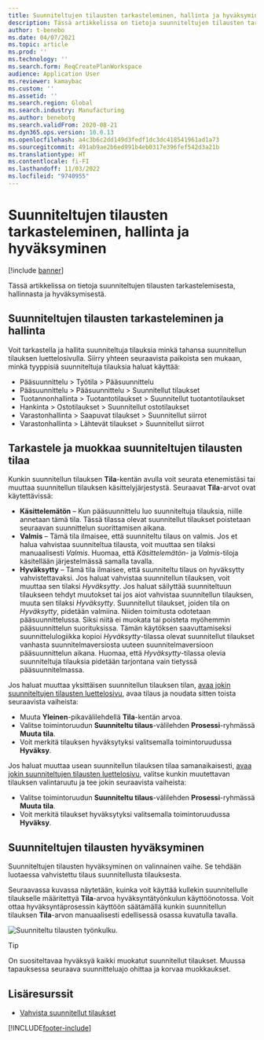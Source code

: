 ```yaml
---
title: Suunniteltujen tilausten tarkasteleminen, hallinta ja hyväksyminen
description: Tässä artikkelissa on tietoja suunniteltujen tilausten tarkastelemisesta, hallinnasta ja hyväksymisestä.
author: t-benebo
ms.date: 04/07/2021
ms.topic: article
ms.prod: ''
ms.technology: ''
ms.search.form: ReqCreatePlanWorkspace
audience: Application User
ms.reviewer: kamaybac
ms.custom: ''
ms.assetid: ''
ms.search.region: Global
ms.search.industry: Manufacturing
ms.author: benebotg
ms.search.validFrom: 2020-08-21
ms.dyn365.ops.version: 10.0.13
ms.openlocfilehash: a4c3b6c2dd149d3fedf1dc3dc418541961ad1a73
ms.sourcegitcommit: 491ab9ae2b6ed991b4eb0317e396fef542d3a21b
ms.translationtype: HT
ms.contentlocale: fi-FI
ms.lasthandoff: 11/03/2022
ms.locfileid: "9740955"
---
```

# <a name="view-manage-and-approve-planned-orders"></a>Suunniteltujen tilausten tarkasteleminen, hallinta ja hyväksyminen

[!include [banner](../../includes/banner.md)]

Tässä artikkelissa on tietoja suunniteltujen tilausten tarkastelemisesta, hallinnasta ja hyväksymisestä.

## <a name="view-and-manage-planned-orders"></a><a name="view-planned-orders"></a>Suunniteltujen tilausten tarkasteleminen ja hallinta

Voit tarkastella ja hallita suunniteltuja tilauksia minkä tahansa suunnitellun tilauksen luettelosivulla. Siirry yhteen seuraavista paikoista sen mukaan, minkä tyyppisiä suunniteltuja tilauksia haluat käyttää:

- Pääsuunnittelu \> Työtila \> Pääsuunnittelu
- Pääsuunnittelu \> Pääsuunnittelu \> Suunnitellut tilaukset
- Tuotannonhallinta \> Tuotantotilaukset \> Suunnitellut tuotantotilaukset
- Hankinta \> Ostotilaukset \> Suunnitellut ostotilaukset
- Varastonhallinta \> Saapuvat tilaukset \> Suunnitellut siirrot
- Varastonhallinta \> Lähtevät tilaukset \> Suunnitellut siirrot

## <a name="view-and-edit-the-status-of-planned-orders"></a>Tarkastele ja muokkaa suunniteltujen tilausten tilaa

Kunkin suunnitellun tilauksen **Tila**-kentän avulla voit seurata etenemistäsi tai muuttaa suunnitellun tilauksen käsittelyjärjestystä. Seuraavat **Tila**-arvot ovat käytettävissä:

- **Käsittelemätön** – Kun pääsuunnittelu luo suunniteltuja tilauksia, niille annetaan tämä tila. Tässä tilassa olevat suunnitellut tilaukset poistetaan seuraavan suunnittelun suorittamisen aikana.
- **Valmis** – Tämä tila ilmaisee, että suunniteltu tilaus on valmis. Jos et halua vahvistaa suunniteltua tilausta, voit muuttaa sen tilaksi manuaalisesti *Valmis*. Huomaa, että *Käsittelemätön*- ja *Valmis*-tiloja käsitellään järjestelmässä samalla tavalla.
- **Hyväksytty** – Tämä tila ilmaisee, että suunniteltu tilaus on hyväksytty vahvistettavaksi. Jos haluat vahvistaa suunnitellun tilauksen, voit muuttaa sen tilaksi *Hyväksytty*. Jos haluat säilyttää suunniteltuun tilaukseen tehdyt muutokset tai jos aiot vahvistaa suunnitellun tilauksen, muuta sen tilaksi *Hyväksytty*. Suunnitellut tilaukset, joiden tila on *Hyväksytty*, pidetään valmiina. Niiden toimitusta odotetaan pääsuunnittelussa. Siksi niitä ei muokata tai poisteta myöhemmin pääsuunnittelun suorituksissa. Tämän käytöksen saavuttamiseksi suunnittelulogiikka kopioi *Hyväksytty*-tilassa olevat suunnitellut tilaukset vanhasta suunnitelmaversiosta uuteen suunnitelmaversioon pääsuunnittelun aikana. Huomaa, että *Hyväksytty*-tilassa olevia suunniteltuja tilauksia pidetään tarjontana vain tietyssä pääsuunnitelmassa.

Jos haluat muuttaa yksittäisen suunnitellun tilauksen tilan, [avaa jokin suunniteltujen tilausten luettelosivu](#view-planned-orders), avaa tilaus ja noudata sitten toista seuraavista vaiheista:

- Muuta **Yleinen**-pikavälilehdellä **Tila**-kentän arvoa.
- Valitse toimintoruudun **Suunniteltu tilaus**-välilehden **Prosessi**-ryhmässä **Muuta tila**.
- Voit merkitä tilauksen hyväksytyksi valitsemalla toimintoruudussa **Hyväksy**.

Jos haluat muuttaa usean suunnitellun tilauksen tilaa samanaikaisesti, [avaa jokin suunniteltujen tilausten luettelosivu](#view-planned-orders), valitse kunkin muutettavan tilauksen valintaruutu ja tee jokin seuraavista vaiheista:

- Valitse toimintoruudun **Suunniteltu tilaus**-välilehden **Prosessi**-ryhmässä **Muuta tila**.
- Voit merkitä tilaukset hyväksytyksi valitsemalla toimintoruudussa **Hyväksy**.

## <a name="approve-planned-orders"></a>Suunniteltujen tilausten hyväksyminen

Suunniteltujen tilausten hyväksyminen on valinnainen vaihe. Se tehdään luotaessa vahvistettu tilaus suunnitellusta tilauksesta.

Seuraavassa kuvassa näytetään, kuinka voit käyttää kullekin suunnitellulle tilaukselle määritettyä **Tila**-arvoa hyväksyntätyönkulun käyttöönotossa. Voit ottaa hyväksyntäprosessin käyttöön säätämällä kunkin suunnitellun tilauksen **Tila**-arvon manuaalisesti edellisessä osassa kuvatulla tavalla.

![Suunniteltu tilausten työnkulku.](media/approved-planned-orders-1.png)

> [!TIP]
> On suositeltavaa hyväksyä kaikki muokatut suunnitellut tilaukset. Muussa tapauksessa seuraava suunnitteluajo ohittaa ja korvaa muokkaukset.

## <a name="additional-resources"></a>Lisäresurssit

- [Vahvista suunnitellut tilaukset](planned-order-firming.md)

[!INCLUDE[footer-include](../../../includes/footer-banner.md)]
